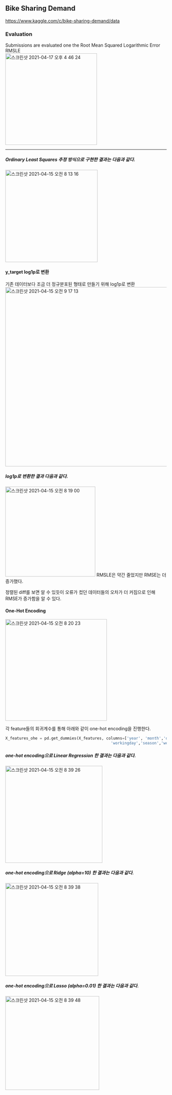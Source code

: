 <h2>Bike Sharing Demand</h2>

https://www.kaggle.com/c/bike-sharing-demand/data

<h3>Evaluation</h3>

Submissions are evaluated one the Root Mean Squared Logarithmic Error RMSLE<br>
<img width="286" alt="스크린샷 2021-04-17 오후 4 46 24" src="https://user-images.githubusercontent.com/54436228/115105862-83ce9300-9f9c-11eb-9042-346712a5c201.png">
***
<h5>Ordinary Least Squares 추정 방식으로 구현한 결과는 다음과 같다.</h5>
<img width="288" alt="스크린샷 2021-04-15 오전 8 13 16" src="https://user-images.githubusercontent.com/54436228/114795518-afe5ea80-9dc9-11eb-9bb1-f62f80996586.png">

<h4>y_target log1p로 변환</h4>

기존 데이터보다 조금 더 정규분포된 형태로 만들기 위해 log1p로 변환<br>
<img width="560" alt="스크린샷 2021-04-15 오전 9 17 13" src="https://user-images.githubusercontent.com/54436228/114796227-65656d80-9dcb-11eb-927b-4224b7fbd87e.png">

<h5>log1p로 변환한 결과 다음과 같다.</h5>
<img width="281" alt="스크린샷 2021-04-15 오전 8 19 00" src="https://user-images.githubusercontent.com/54436228/114795735-431f2000-9dca-11eb-8577-b11193a99235.png">
RMSLE은 약간 줄었지만 RMSE는 더 증가했다.<br>

정렬된 diff를 보면 알 수 있듯이 오류가 컸던 데이터들의 오차가 더 커짐으로 인해 RMSE가 증가함을 알 수 있다.<br>

<h4>One-Hot Encoding</h4>

<img width="317" alt="스크린샷 2021-04-15 오전 8 20 23" src="https://user-images.githubusercontent.com/54436228/114796621-68ad2900-9dcc-11eb-8bf2-54601847c00b.png">

각 feature들의 회귀계수를 통해 아래와 같이 one-hot encoding을 진행한다.<br>

```python
X_features_ohe = pd.get_dummies(X_features, columns=['year', 'month','day', 'hour', 'holiday',
                                              'workingday','season','weather'])
```

<h5>one-hot encoding으로 Linear Regression 한 결과는 다음과 같다.</h5>
<img width="303" alt="스크린샷 2021-04-15 오전 8 39 26" src="https://user-images.githubusercontent.com/54436228/114796889-f1c46000-9dcc-11eb-989a-e53081cdda37.png">

<h5>one-hot encoding으로 Ridge (alpha=10) 한 결과는 다음과 같다.</h5>
<img width="290" alt="스크린샷 2021-04-15 오전 8 39 38" src="https://user-images.githubusercontent.com/54436228/114796934-09034d80-9dcd-11eb-81dc-358713bb2e7e.png">

<h5>one-hot encoding으로 Lasso (alpha=0.01) 한 결과는 다음과 같다.</h5>
<img width="293" alt="스크린샷 2021-04-15 오전 8 39 48" src="https://user-images.githubusercontent.com/54436228/114796986-21736800-9dcd-11eb-88d4-a5d497b16496.png">
